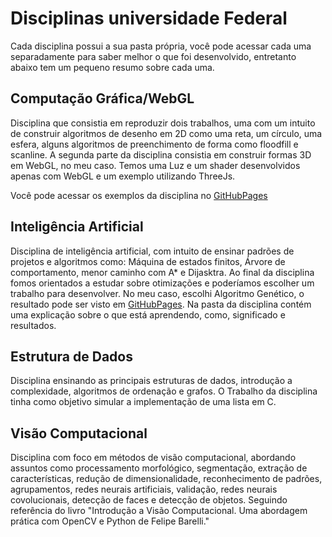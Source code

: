 # Disciplinas universidade Federal

Cada disciplina possui a sua pasta própria, você pode acessar cada uma separadamente para saber melhor o que foi desenvolvido, entretanto abaixo tem um pequeno resumo sobre cada uma.

## Computação Gráfica/WebGL
Disciplina que consistia em reproduzir dois trabalhos, uma com um intuito de construir algoritmos de desenho em 2D como uma reta, um círculo, uma esfera, alguns algoritmos de preenchimento de forma como floodfill e scanline.
A segunda parte da disciplina consistia em construir formas 3D em WebGL, no meu caso. Temos uma Luz e um shader desenvolvidos apenas com WebGL e um exemplo utilizando ThreeJs.

Você pode acessar os exemplos da disciplina no [GitHubPages](https://magnomont12.github.io/DisciplinasUFC/)

## Inteligência Artificial
Disciplina de inteligência artificial, com intuito de ensinar padrões de projetos e algoritmos como: Máquina de estados finitos, Árvore de comportamento, menor caminho com A* e Dijasktra. Ao final da disciplina fomos orientados a estudar sobre otimizações e poderíamos escolher um trabalho para desenvolver. No meu caso, escolhi Algoritmo Genético, o resultado pode ser visto em [GitHubPages](https://magnomont12.github.io/DisciplinasUFC/). Na pasta da disciplina contém uma explicação sobre o que está aprendendo, como, significado e resultados.

## Estrutura de Dados
Disciplina ensinando as principais estruturas de dados, introdução a complexidade, algoritmos de ordenação e grafos. O Trabalho da disciplina tinha como objetivo simular a implementação de uma lista em C.

## Visão Computacional
Disciplina com foco em métodos de visão computacional, abordando assuntos como processamento morfológico, segmentação, extração de características, redução de dimensionalidade, reconhecimento de padrões, agrupamentos, redes neurais artificiais, validação, redes neurais covolucionais, detecção de faces e detecção de objetos. Seguindo referência do livro "Introdução a Visão Computacional. Uma abordagem prática com OpenCV e Python de Felipe Barelli."
